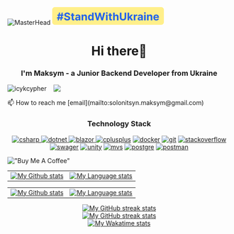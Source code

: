 ![MasterHead](https://user-images.githubusercontent.com/95478989/198955082-6e78ebb5-e1e4-49f9-8d32-6e5af3984dcd.gif)
![StandWithUkraine](https://raw.githubusercontent.com/vshymanskyy/StandWithUkraine/main/badges/StandWithUkraine.svg)
<h1 align="center">Hi there👋</h1>
<h3 align="center">I'm Maksym - a Junior Backend Developer from Ukraine</h3>
<img align="right" width="400" src="https://raw.githubusercontent.com/TheDudeThatCode/TheDudeThatCode/master/Assets/Developer.gif">
<p align="left"> <img src="https://komarev.com/ghpvc/?username=icykcypher&label=Profile%20views&color=0e75b6&style=flat" alt="icykcypher" /> </p>
📫 How to reach me  [email](mailto:solonitsyn.maksym@gmail.com)
<h3 align="center">Technology Stack</h3>
<p align="center"> 
            <a href="#" target="_blank"> <img src="https://cdn.jsdelivr.net/gh/devicons/devicon@latest/icons/csharp/csharp-original.svg" alt="csharp" width="40" height="40"/> </a>
            <a href="#" target="_blank"> <img src="https://cdn.jsdelivr.net/gh/devicons/devicon@latest/icons/dot-net/dot-net-original.svg" alt="dotnet" width="40" height="40"/> </a>
            <a href="#" target="_blank"> <img src="https://cdn.jsdelivr.net/gh/devicons/devicon@latest/icons/blazor/blazor-original.svg"  alt="blazor" width="40" height="40"/> </a>
            <a  href="#" target="_blank"> <img src="https://cdn.jsdelivr.net/gh/devicons/devicon@latest/icons/cplusplus/cplusplus-original.svg" alt="cplusplus" width="40" height="40"/></a>
            <a href="#" target="_blank"> <img src="https://cdn.jsdelivr.net/gh/devicons/devicon@latest/icons/docker/docker-original.svg"  alt="docker" width="40" height="40"/></a>
            <a href="#" target="_blank"> <img src="https://cdn.jsdelivr.net/gh/devicons/devicon@latest/icons/git/git-original-wordmark.svg"  alt="git" width="40" height="40"/></a>
            <a href="#" target="_blank"> <img src="https://cdn.jsdelivr.net/gh/devicons/devicon@latest/icons/stackoverflow/stackoverflow-original-wordmark.svg" alt="stackoverflow" width="40" height="40"/></a>
            <a href="#" target="_blank"> <img src="https://cdn.jsdelivr.net/gh/devicons/devicon@latest/icons/swagger/swagger-original.svg"  alt="swager" width="40" height="40"/></a>
            <a href="#" target="_blank"> <img  src="https://cdn.jsdelivr.net/gh/devicons/devicon@latest/icons/unity/unity-original.svg" alt="unity" width="40" height="40"/></a>
            <a href="#" target="_blank"> <img src="https://cdn.jsdelivr.net/gh/devicons/devicon@latest/icons/visualstudio/visualstudio-original.svg"  alt="mvs" width="40" height="40"/></a>
            <a href="#" target="_blank"> <img src="https://cdn.jsdelivr.net/gh/devicons/devicon@latest/icons/postgresql/postgresql-original.svg"  alt="postgre" width="40" height="40"/></a>
            <a href="#" target="_blank"><img src="https://cdn.jsdelivr.net/gh/devicons/devicon@latest/icons/postman/postman-original.svg" alt="postman" width="40" height="40"/></a>
</p>

!["Buy Me A Coffee"](https://www.buymeacoffee.com/assets/img/custom_images/orange_img.png)

<!-- GRS (Light Mode) -->
<a href="https://github.com/qwerty541#gh-light-mode-only">
  <table cellspacing="0" cellpadding="0">
    <tr>
      <td style="border: 0;">
          <img
            src="https://github-readme-stats-steel-omega.vercel.app/api?username=icykcypher&show_icons=true&include_all_commits=true&hide_border=true&number_format=long&rank_icon=percentile&show=reviews,discussions_started,discussions_answered,prs_merged,prs_merged_percentage#gh-light-mode-only"
            alt="My Github stats"
            height="370"
          />
      </td>
      <td style="border: 0;">
          <img
            src="https://github-readme-stats-steel-omega.vercel.app/api/top-langs/?username=icykcypher&layout=pie&hide_border=true&langs_count=10&size_weight=0.5&count_weight=0.5&custom_title=Langs%20distribution%20in%20my%20repos#gh-light-mode-only"
            alt="My Language stats"
            width="280"
          />
      </td>
    </tr>
  </table>
</a>

<!-- GRS (Dark Mode) -->
<a href="https://github.com/qwerty541#gh-dark-mode-only">
  <table cellspacing="0" cellpadding="0">
    <tr>
      <td style="border: 0;">
        <img
          src="https://github-readme-stats-steel-omega.vercel.app/api?username=icykcypher&show_icons=true&include_all_commits=true&icon_color=2d77dc&title_color=2d77dc&text_color=ffffff&bg_color=0d1117&hide_border=true&number_format=long&rank_icon=percentile&show=reviews,discussions_started,discussions_answered,prs_merged,prs_merged_percentage#gh-dark-mode-only"
          alt="My Github stats"
          height="370"
        />
      </td>
      <td style="border: 0;">
        <img
          src="https://github-readme-stats-steel-omega.vercel.app/api/top-langs/?username=icykcypher&layout=pie&icon_color=2d77dc&title_color=2d77dc&text_color=ffffff&bg_color=0d1117&hide_border=true&langs_count=10&size_weight=0.5&count_weight=0.5&custom_title=Langs%20distribution%20in%20my%20repos#gh-dark-mode-only"
          alt="My Language stats"
          width="280"
        />
      </td>
    </tr>
  </table>
</a>

<!-- Streak stats (Light mode) -->
<div align="center">
  <a href="https://github.com/qwerty541#gh-light-mode-only">
    <img
       src="https://github-readme-streak-stats-phi-opal.vercel.app/?user=icykcypher&locale=en&type=svg&hide_border=true&fire=2d77dc&ring=2d77dc&currStreakLabel=000000"
       alt="My GitHub streak stats"
     />
  </a>
</div>


<!-- Streak stats (Dark mode) -->
<div align="center">
  <a href="https://github.com/qwerty541#gh-dark-mode-only">
    <img
       src="https://github-readme-streak-stats-phi-opal.vercel.app/?user=icykcypher&background=0d1117&currStreakNum=ffffff&sideNums=ffffff&currStreakLabel=ffffff&sideLabels=ffffff&dates=ffffff&fire=2d77dc&ring=2d77dc&locale=en&type=svg&hide_border=true"
       alt="My GitHub streak stats"
     />
  </a>
</div>

<!-- WakaTime stats (Light mode) -->
<div align="center">
  <a href="https://github.com/qwerty541#gh-light-mode-only">
    <img
        src="https://github-readme-stats-steel-omega.vercel.app/api/wakatime?username=icykcypher&layout=compact&hide_border=true&custom_title=WakaTime%20Stats%20%28Since%20Feb%2024%202024%29"
        alt="My Wakatime stats"
      />
  </a>
</div>
